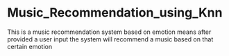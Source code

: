 # Music_Recommendation_using_Knn
This is a music recommendation system based on emotion means after provided a user input the system will recommend a music based on that certain emotion
